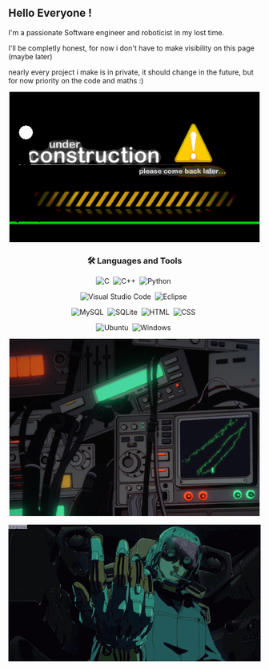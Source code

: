 <h2 title="title"> Hello Everyone !</h2>
<p> I'm a passionate Software engineer and roboticist in my lost time.</p>
<p> I'll be completly honest, for now i don't have to make visibility on this page (maybe later)</p>
<p> nearly every project i make is in private, it should change in the future, but for now priority on the code and maths :) </p>

<div align="center">

  ![](/images/construction.gif)
  
    
### 🛠 Languages and Tools
![C](https://img.shields.io/badge/-C++-333333?style=flat&logo=C%2B%2B&logoColor=00599C)&nbsp;
![C++](https://img.shields.io/badge/-C-333333?style=flat&logo=C&logoColor=A8B9CC)&nbsp;
![Python](https://img.shields.io/badge/-Python-333333?style=flat&logo=python)&nbsp;
    
![Visual Studio Code](https://img.shields.io/badge/-VScode-333333?style=flat&logo=visual-studio-code&logoColor=007ACC)&nbsp;
![Eclipse](https://img.shields.io/badge/-Eclipse-333333?style=flat&logo=eclipse-ide&logoColor=2C2255)&nbsp;

![MySQL](https://img.shields.io/twitter/url?color=000000&label=MySQL&logo=MySQL&url=https%3A%2F%2Fimg.shields.io%2Fbadge%2F-Windows-333333%3Fstyle%3Dflat%26logo%3DWindows)&nbsp;
![SQLite](https://img.shields.io/badge/-SQLite-333333?style=flat&logo=SQLite)&nbsp;
![HTML](https://img.shields.io/badge/-HTML-333333?style=flat&logo=HTML5)&nbsp;
![CSS](https://img.shields.io/badge/-CSS-333333?style=flat&logo=CSS3&logoColor=1572B6)&nbsp;

![Ubuntu](https://img.shields.io/badge/-Ubuntu-333333?style=flat&logo=Ubuntu)&nbsp;
![Windows](https://img.shields.io/badge/-Windows-333333?style=flat&logo=Windows)&nbsp;
    
![](/images/running.gif)


![](/images/mechas.gif)


</div>
